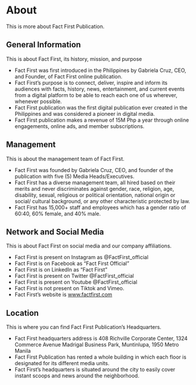 # About

This is more about Fact First Publication.

## General Information

This is about Fact First, its history, mission, and purpose

- Fact First was first introduced in the Philippines by Gabriela Cruz, CEO, and Founder, of Fact First online publication.
- Fact First’s purpose is to connect, deliver, inspire and inform its audiences with facts, history, news, entertainment, and current events from a digital platform to be able to reach each one of us wherever, whenever possible.
- Fact First publication was the first digital publication ever created in the Philippines and was considered a pioneer in digital media.
- Fact First publication makes a revenue of 15M Php a year through online engagements, online ads, and member subscriptions.

## Management

This is about the management team of Fact First.

- Fact First was founded by Gabriela Cruz, CEO, and founder of the publication with five (5) Media Heads/Executives.
- Fact First has a diverse management team, all hired based on their merits and never discriminates against gender, race, religion, age, disability, sexual, religious or political orientation, national origin or social/ cultural background, or any other characteristic protected by law.
- Fact First has 15,000+ staff and employees which has a gender ratio of 60:40, 60% female, and 40% male.

## Network and Social Media

This is about Fact First on social media and our company affiliations.

- Fact First is present on Instagram as @FactFirst_official
- Fact First is on Facebook as “Fact First Official”
- Fact First is on LinkedIn as “Fact First”
- Fact First is present on Twitter @FactFirst_official
- Fact First is present on Youtube @FactFirst_official
- Fact First is not present on Tiktok and Vimeo.
- Fact First’s website is www.factfirst.com

## Location

This is where you can find Fact First Publication’s Headquarters.

- Fact First headquarters address is 408 Richville Corporate Center, 1324 Commerce Avenue Madrigal Business Park, Muntinlupa, 1950 Metro Manila
- Fact First Publication has rented a whole building in which each floor is designated for its different media units.
- Fact First’s headquarters is situated around the city to easily cover instant scoops and news around the neighborhood.